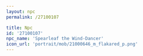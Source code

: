 ```yaml
---
layout: npc
permalink: /27100107

title: Npc
id: '27100107'
npc_name: 'Spearleaf the Wind-Dancer'
icon_url: 'portrait/mob/21000646_m_flakared_p.png'
---
```

